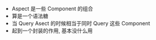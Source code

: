 - Aspect 是一些 Component 的组合
- 算是一个语法糖
- 当 Query Asect 的时候相当于同时 Query 这些 Component
- 起到一个封装的作用, 基本没什么用
